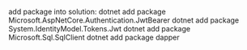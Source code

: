 add package into solution:
dotnet add package Microsoft.AspNetCore.Authentication.JwtBearer
dotnet add package System.IdentityModel.Tokens.Jwt
dotnet add package Microsoft.Sql.SqlClient
dotnet add package dapper
